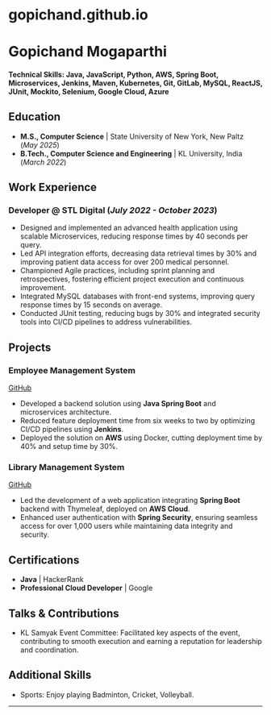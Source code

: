 # gopichand.github.io
# Gopichand Mogaparthi

#### Technical Skills: Java, JavaScript, Python, AWS, Spring Boot, Microservices, Jenkins, Maven, Kubernetes, Git, GitLab, MySQL, ReactJS, JUnit, Mockito, Selenium, Google Cloud, Azure

## Education
- **M.S., Computer Science** | State University of New York, New Paltz (_May 2025_)
- **B.Tech., Computer Science and Engineering** | KL University, India (_March 2022_)

## Work Experience

### **Developer @ STL Digital (_July 2022 - October 2023_)**
- Designed and implemented an advanced health application using scalable Microservices, reducing response times by 40 seconds per query.
- Led API integration efforts, decreasing data retrieval times by 30% and improving patient data access for over 200 medical personnel.
- Championed Agile practices, including sprint planning and retrospectives, fostering efficient project execution and continuous improvement.
- Integrated MySQL databases with front-end systems, improving query response times by 15 seconds on average.
- Conducted JUnit testing, reducing bugs by 30% and integrated security tools into CI/CD pipelines to address vulnerabilities.

## Projects

### Employee Management System
[GitHub](https://github.com/your-github/employee-management)

- Developed a backend solution using **Java Spring Boot** and microservices architecture.
- Reduced feature deployment time from six weeks to two by optimizing CI/CD pipelines using **Jenkins**.
- Deployed the solution on **AWS** using Docker, cutting deployment time by 40% and setup time by 30%.

### Library Management System
[GitHub](https://github.com/your-github/library-management)

- Led the development of a web application integrating **Spring Boot** backend with Thymeleaf, deployed on **AWS Cloud**.
- Enhanced user authentication with **Spring Security**, ensuring seamless access for over 1,000 users while maintaining data integrity and security.

## Certifications
- **Java** | HackerRank
- **Professional Cloud Developer** | Google

## Talks & Contributions
- KL Samyak Event Committee: Facilitated key aspects of the event, contributing to smooth execution and earning a reputation for leadership and coordination.

## Additional Skills
- Sports: Enjoy playing Badminton, Cricket, Volleyball.

---
